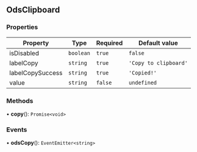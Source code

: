 ## OdsClipboard
### Properties
| Property | Type | Required | Default value |
| --- | --- | --- | --- |
| isDisabled | `boolean` | `true` | `false` |
| labelCopy | `string` | `true` | `'Copy to clipboard'` |
| labelCopySuccess | `string` | `true` | `'Copied!'` |
| value | `string` | `false` | `undefined` |
### Methods
• **copy**(): `Promise<void>`
### Events
• **odsCopy**(): `EventEmitter<string>`